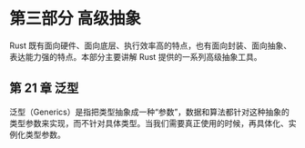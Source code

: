 # 第三部分 高级抽象

Rust 既有面向硬件、面向底层、执行效率高的特点，也有面向封装、面向抽象、表达能力强的特点。本部分主要讲解 Rust 提供的一系列高级抽象工具。

## 第 21 章 泛型

泛型（Generics）是指把类型抽象成一种“参数”，数据和算法都针对这种抽象的类型参数来实现，而不针对具体类型。当我们需要真正使用的时候，再具体化、实例化类型参数。
